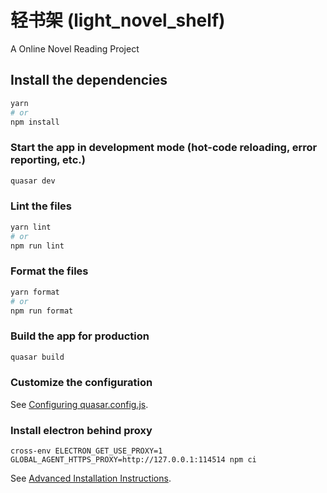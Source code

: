 # 轻书架 (light_novel_shelf)

A Online Novel Reading Project

## Install the dependencies

```bash
yarn
# or
npm install
```

### Start the app in development mode (hot-code reloading, error reporting, etc.)

```bash
quasar dev
```

### Lint the files

```bash
yarn lint
# or
npm run lint
```

### Format the files

```bash
yarn format
# or
npm run format
```

### Build the app for production

```bash
quasar build
```

### Customize the configuration

See [Configuring quasar.config.js](https://v2.quasar.dev/quasar-cli-webpack/quasar-config-js).

### Install electron behind proxy

`cross-env ELECTRON_GET_USE_PROXY=1 GLOBAL_AGENT_HTTPS_PROXY=http://127.0.0.1:114514 npm ci`

See [Advanced Installation Instructions](https://www.electronjs.org/docs/latest/tutorial/installation/#proxies).

